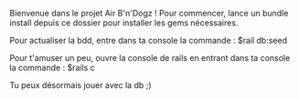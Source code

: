 Bienvenue dans le projet Air B'n'Dogz !
Pour commencer, lance un bundle install depuis ce dossier pour installer les gems nécessaires.

Pour actualiser la bdd, entre dans ta console la commande :
$rail db:seed

Pour t'amuser un peu, ouvre la console de rails en entrant dans ta 
console la commande :
$rails c

Tu peux désormais jouer avec la db ;)

